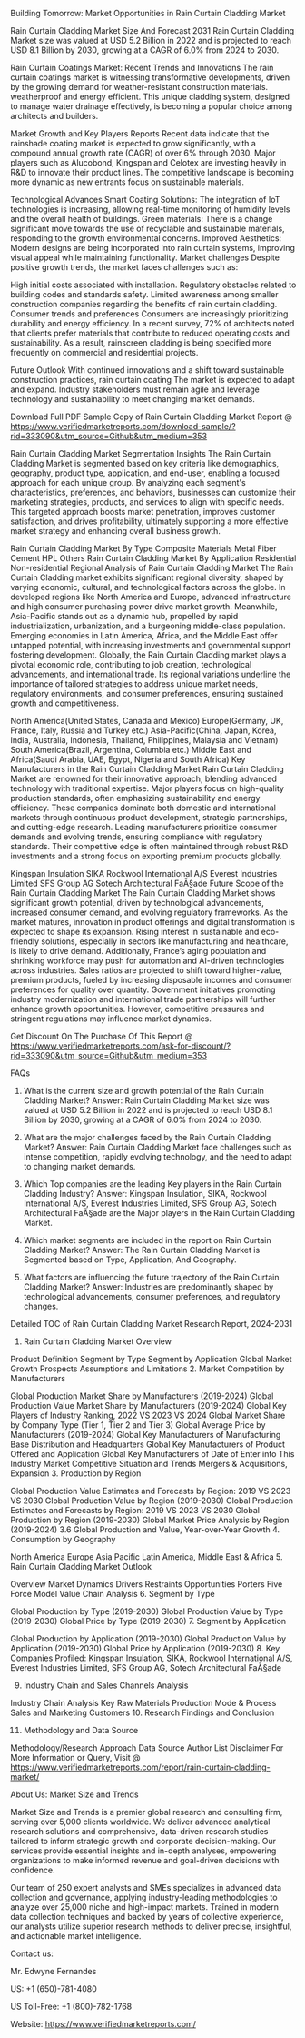 Building Tomorrow: Market Opportunities in Rain Curtain Cladding Market


Rain Curtain Cladding Market Size And Forecast 2031
Rain Curtain Cladding Market size was valued at USD 5.2 Billion in 2022 and is projected to reach USD 8.1 Billion by 2030, growing at a CAGR of 6.0% from 2024 to 2030.

Rain Curtain Coatings Market: Recent Trends and Innovations
The rain curtain coatings market is witnessing transformative developments, driven by the growing demand for weather-resistant construction materials. weatherproof and energy efficient. This unique cladding system, designed to manage water drainage effectively, is becoming a popular choice among architects and builders.

Market Growth and Key Players
Reports Recent data indicate that the rainshade coating market is expected to grow significantly, with a compound annual growth rate (CAGR) of over 6% through 2030. Major players such as Alucobond, Kingspan and Celotex are investing heavily in R&D to innovate their product lines. The competitive landscape is becoming more dynamic as new entrants focus on sustainable materials.

Technological Advances
Smart Coating Solutions: The integration of IoT technologies is increasing, allowing real-time monitoring of humidity levels and the overall health of buildings.
Green materials: There is a change significant move towards the use of recyclable and sustainable materials, responding to the growth environmental concerns.
Improved Aesthetics: Modern designs are being incorporated into rain curtain systems, improving visual appeal while maintaining functionality.
Market challenges
Despite positive growth trends, the market faces challenges such as:

High initial costs associated with installation.
Regulatory obstacles related to building codes and standards safety.
Limited awareness among smaller construction companies regarding the benefits of rain curtain cladding.
Consumer trends and preferences
Consumers are increasingly prioritizing durability and energy efficiency. In a recent survey, 72% of architects noted that clients prefer materials that contribute to reduced operating costs and sustainability. As a result, rainscreen cladding is being specified more frequently on commercial and residential projects.

Future Outlook
With continued innovations and a shift toward sustainable construction practices, rain curtain coating The market is expected to adapt and expand. Industry stakeholders must remain agile and leverage technology and sustainability to meet changing market demands.

Download Full PDF Sample Copy of Rain Curtain Cladding Market Report @ https://www.verifiedmarketreports.com/download-sample/?rid=333090&utm_source=Github&utm_medium=353

Rain Curtain Cladding Market Segmentation Insights
The Rain Curtain Cladding Market is segmented based on key criteria like demographics, geography, product type, application, and end-user, enabling a focused approach for each unique group. By analyzing each segment's characteristics, preferences, and behaviors, businesses can customize their marketing strategies, products, and services to align with specific needs. This targeted approach boosts market penetration, improves customer satisfaction, and drives profitability, ultimately supporting a more effective market strategy and enhancing overall business growth.

Rain Curtain Cladding Market By Type
Composite Materials
Metal
Fiber Cement
HPL
Others
Rain Curtain Cladding Market By Application
Residential
Non-residential
Regional Analysis of Rain Curtain Cladding Market
The Rain Curtain Cladding market exhibits significant regional diversity, shaped by varying economic, cultural, and technological factors across the globe. In developed regions like North America and Europe, advanced infrastructure and high consumer purchasing power drive market growth. Meanwhile, Asia-Pacific stands out as a dynamic hub, propelled by rapid industrialization, urbanization, and a burgeoning middle-class population. Emerging economies in Latin America, Africa, and the Middle East offer untapped potential, with increasing investments and governmental support fostering development. Globally, the Rain Curtain Cladding market plays a pivotal economic role, contributing to job creation, technological advancements, and international trade. Its regional variations underline the importance of tailored strategies to address unique market needs, regulatory environments, and consumer preferences, ensuring sustained growth and competitiveness.

North America(United States, Canada and Mexico)
Europe(Germany, UK, France, Italy, Russia and Turkey etc.)
Asia-Pacific(China, Japan, Korea, India, Australia, Indonesia, Thailand, Philippines, Malaysia and Vietnam)
South America(Brazil, Argentina, Columbia etc.)
Middle East and Africa(Saudi Arabia, UAE, Egypt, Nigeria and South Africa)
Key Manufacturers in the Rain Curtain Cladding Market
Rain Curtain Cladding Market are renowned for their innovative approach, blending advanced technology with traditional expertise. Major players focus on high-quality production standards, often emphasizing sustainability and energy efficiency. These companies dominate both domestic and international markets through continuous product development, strategic partnerships, and cutting-edge research. Leading manufacturers prioritize consumer demands and evolving trends, ensuring compliance with regulatory standards. Their competitive edge is often maintained through robust R&D investments and a strong focus on exporting premium products globally.

Kingspan Insulation
SIKA
Rockwool International A/S
Everest Industries Limited
SFS Group AG
Sotech Architectural FaÃ§ade
Future Scope of the Rain Curtain Cladding Market
The Rain Curtain Cladding Market shows significant growth potential, driven by technological advancements, increased consumer demand, and evolving regulatory frameworks. As the market matures, innovation in product offerings and digital transformation is expected to shape its expansion. Rising interest in sustainable and eco-friendly solutions, especially in sectors like manufacturing and healthcare, is likely to drive demand. Additionally, France’s aging population and shrinking workforce may push for automation and AI-driven technologies across industries. Sales ratios are projected to shift toward higher-value, premium products, fueled by increasing disposable incomes and consumer preferences for quality over quantity. Government initiatives promoting industry modernization and international trade partnerships will further enhance growth opportunities. However, competitive pressures and stringent regulations may influence market dynamics.

Get Discount On The Purchase Of This Report @ https://www.verifiedmarketreports.com/ask-for-discount/?rid=333090&utm_source=Github&utm_medium=353

FAQs
1. What is the current size and growth potential of the Rain Curtain Cladding Market?
Answer: Rain Curtain Cladding Market size was valued at USD 5.2 Billion in 2022 and is projected to reach USD 8.1 Billion by 2030, growing at a CAGR of 6.0% from 2024 to 2030.

2. What are the major challenges faced by the Rain Curtain Cladding Market?
Answer: Rain Curtain Cladding Market face challenges such as intense competition, rapidly evolving technology, and the need to adapt to changing market demands.

3. Which Top companies are the leading Key players in the Rain Curtain Cladding Industry?
Answer: Kingspan Insulation, SIKA, Rockwool International A/S, Everest Industries Limited, SFS Group AG, Sotech Architectural FaÃ§ade are the Major players in the Rain Curtain Cladding Market.

4. Which market segments are included in the report on Rain Curtain Cladding Market?
Answer: The Rain Curtain Cladding Market is Segmented based on Type, Application, And Geography.

5. What factors are influencing the future trajectory of the Rain Curtain Cladding Market?
Answer: Industries are predominantly shaped by technological advancements, consumer preferences, and regulatory changes.

Detailed TOC of Rain Curtain Cladding Market Research Report, 2024-2031
1. Rain Curtain Cladding Market Overview

Product Definition
Segment by Type
Segment by Application
Global Market Growth Prospects
Assumptions and Limitations
2. Market Competition by Manufacturers

Global Production Market Share by Manufacturers (2019-2024)
Global Production Value Market Share by Manufacturers (2019-2024)
Global Key Players of Industry Ranking, 2022 VS 2023 VS 2024
Global Market Share by Company Type (Tier 1, Tier 2 and Tier 3)
Global Average Price by Manufacturers (2019-2024)
Global Key Manufacturers of Manufacturing Base Distribution and Headquarters
Global Key Manufacturers of Product Offered and Application
Global Key Manufacturers of Date of Enter into This Industry
Market Competitive Situation and Trends
Mergers & Acquisitions, Expansion
3. Production by Region

Global Production Value Estimates and Forecasts by Region: 2019 VS 2023 VS 2030
Global Production Value by Region (2019-2030)
Global Production Estimates and Forecasts by Region: 2019 VS 2023 VS 2030
Global Production by Region (2019-2030)
Global Market Price Analysis by Region (2019-2024) 3.6 Global Production and Value, Year-over-Year Growth
4. Consumption by Geography

North America
Europe
Asia Pacific
Latin America, Middle East & Africa
5. Rain Curtain Cladding Market Outlook

Overview
Market Dynamics
Drivers
Restraints
Opportunities
Porters Five Force Model
Value Chain Analysis 
6. Segment by Type

Global Production by Type (2019-2030)
Global Production Value by Type (2019-2030)
Global Price by Type (2019-2030)
7. Segment by Application

Global Production by Application (2019-2030)
Global Production Value by Application (2019-2030)
Global Price by Application (2019-2030)
8. Key Companies Profiled: Kingspan Insulation, SIKA, Rockwool International A/S, Everest Industries Limited, SFS Group AG, Sotech Architectural FaÃ§ade

9. Industry Chain and Sales Channels Analysis

Industry Chain Analysis
Key Raw Materials
Production Mode & Process
Sales and Marketing
Customers
10. Research Findings and Conclusion

11. Methodology and Data Source

Methodology/Research Approach
Data Source
Author List
Disclaimer
For More Information or Query, Visit @ https://www.verifiedmarketreports.com/report/rain-curtain-cladding-market/

About Us: Market Size and Trends

Market Size and Trends is a premier global research and consulting firm, serving over 5,000 clients worldwide. We deliver advanced analytical research solutions and comprehensive, data-driven research studies tailored to inform strategic growth and corporate decision-making. Our services provide essential insights and in-depth analyses, empowering organizations to make informed revenue and goal-driven decisions with confidence.

Our team of 250 expert analysts and SMEs specializes in advanced data collection and governance, applying industry-leading methodologies to analyze over 25,000 niche and high-impact markets. Trained in modern data collection techniques and backed by years of collective experience, our analysts utilize superior research methods to deliver precise, insightful, and actionable market intelligence.

Contact us:

Mr. Edwyne Fernandes

US: +1 (650)-781-4080

US Toll-Free: +1 (800)-782-1768

Website: https://www.verifiedmarketreports.com/
